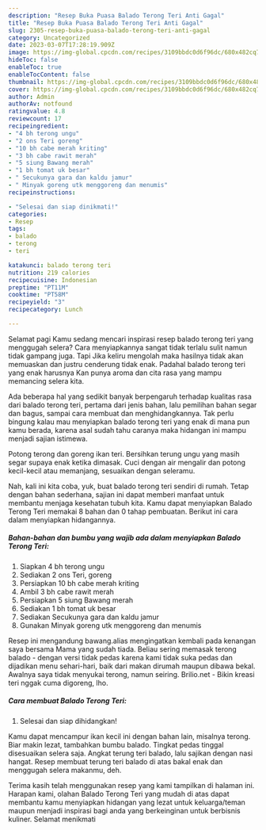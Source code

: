 ```yaml
---
description: "Resep Buka Puasa Balado Terong Teri Anti Gagal"
title: "Resep Buka Puasa Balado Terong Teri Anti Gagal"
slug: 2305-resep-buka-puasa-balado-terong-teri-anti-gagal
category: Uncategorized
date: 2023-03-07T17:28:19.909Z
image: https://img-global.cpcdn.com/recipes/3109bbdc0d6f96dc/680x482cq70/balado-terong-teri-foto-resep-utama.jpg
hideToc: false
enableToc: true
enableTocContent: false
thumbnail: https://img-global.cpcdn.com/recipes/3109bbdc0d6f96dc/680x482cq70/balado-terong-teri-foto-resep-utama.jpg
cover: https://img-global.cpcdn.com/recipes/3109bbdc0d6f96dc/680x482cq70/balado-terong-teri-foto-resep-utama.jpg
author: Admin
authorAv: notfound
ratingvalue: 4.8
reviewcount: 17
recipeingredient:
- "4 bh terong ungu"
- "2 ons Teri goreng"
- "10 bh cabe merah kriting"
- "3 bh cabe rawit merah"
- "5 siung Bawang merah"
- "1 bh tomat uk besar"
- " Secukunya gara dan kaldu jamur"
- " Minyak goreng utk menggoreng dan menumis"
recipeinstructions:

- "Selesai dan siap dinikmati!"
categories:
- Resep
tags:
- balado
- terong
- teri

katakunci: balado terong teri 
nutrition: 219 calories
recipecuisine: Indonesian
preptime: "PT11M"
cooktime: "PT58M"
recipeyield: "3"
recipecategory: Lunch

---
```



Selamat pagi Kamu sedang mencari inspirasi resep balado terong teri yang menggugah selera? Cara menyiapkannya sangat tidak terlalu sulit namun tidak gampang juga. Tapi Jika keliru mengolah maka hasilnya tidak akan memuaskan dan justru cenderung tidak enak. Padahal balado terong teri yang enak harusnya Kan punya aroma dan cita rasa yang mampu memancing selera kita.


Ada beberapa hal yang sedikit banyak berpengaruh terhadap kualitas rasa dari balado terong teri, pertama dari jenis bahan, lalu pemilihan bahan segar dan bagus, sampai cara membuat dan menghidangkannya. Tak perlu bingung kalau mau menyiapkan balado terong teri yang enak di mana pun kamu berada, karena asal sudah tahu caranya maka hidangan ini mampu menjadi sajian istimewa.

Potong terong dan goreng ikan teri. Bersihkan terung ungu yang masih segar supaya enak ketika dimasak. Cuci dengan air mengalir dan potong kecil-kecil atau memanjang, sesuaikan dengan seleramu.


Nah, kali ini kita coba, yuk, buat balado terong teri sendiri di rumah. Tetap dengan bahan sederhana, sajian ini dapat memberi manfaat untuk membantu menjaga kesehatan tubuh kita. Kamu dapat menyiapkan Balado Terong Teri memakai 8 bahan dan 0 tahap pembuatan. Berikut ini cara dalam menyiapkan hidangannya.

<!--inarticleads1-->

##### Bahan-bahan dan bumbu yang wajib ada dalam menyiapkan Balado Terong Teri:

1. Siapkan 4 bh terong ungu
1. Sediakan 2 ons Teri, goreng
1. Persiapkan 10 bh cabe merah kriting
1. Ambil 3 bh cabe rawit merah
1. Persiapkan 5 siung Bawang merah
1. Sediakan 1 bh tomat uk besar
1. Sediakan  Secukunya gara dan kaldu jamur
1. Gunakan  Minyak goreng utk menggoreng dan menumis


Resep ini mengandung bawang.alias mengingatkan kembali pada kenangan saya bersama Mama yang sudah tiada. Beliau sering memasak terong balado - dengan versi tidak pedas karena kami tidak suka pedas dan dijadikan menu sehari-hari, baik dari makan dirumah maupun dibawa bekal. Awalnya saya tidak menyukai terong, namun seiring. Brilio.net - Bikin kreasi teri nggak cuma digoreng, lho. 

<!--inarticleads2-->

##### Cara membuat Balado Terong Teri:


1. Selesai dan siap dihidangkan!

Kamu dapat mencampur ikan kecil ini dengan bahan lain, misalnya terong. Biar makin lezat, tambahkan bumbu balado. Tingkat pedas tinggal disesuaikan selera saja. Angkat terung teri balado, lalu sajikan dengan nasi hangat. Resep membuat terung teri balado di atas bakal enak dan menggugah selera makanmu, deh. 

Terima kasih telah menggunakan resep yang kami tampilkan di halaman ini. Harapan kami, olahan Balado Terong Teri yang mudah di atas dapat membantu kamu menyiapkan hidangan yang lezat untuk keluarga/teman maupun menjadi inspirasi bagi anda yang berkeinginan untuk berbisnis kuliner. Selamat menikmati
